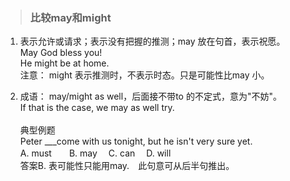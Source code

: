 >### 比较may和might
 	
1. 表示允许或请求；表示没有把握的推测；may 放在句首，表示祝愿。 <br>
May God bless you!<br>
He might be at home.<br>
注意： might 表示推测时，不表示时态。只是可能性比may 小。

2. 成语： may/might as well，后面接不带to 的不定式，意为"不妨"。<br>
If that is the case, we may as well try.<br><br>
典型例题<br>
Peter ___come with us tonight, but he isn't very sure yet. <br>
A. must　　B. may　 C. can　 D. will  <br>
答案B. 表可能性只能用may.　此句意可从后半句推出。
